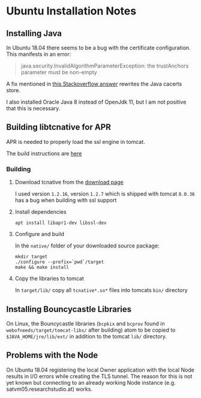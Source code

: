 # Ubuntu Installation Notes

## Installing Java

In Ubuntu 18.04 there seems to be a bug with the certificate configuration. This manifests in an error:

> java.security.InvalidAlgorithmParameterException: the trustAnchors parameter must be non-empty

A fix mentioned in [this Stackoverflow answer](https://stackoverflow.com/a/50103533) rewrites the Java cacerts store.

I also installed Oracle Java 8 instead of OpenJdk 11, but I am not positive that this is necessary.

## Building libtcnative for APR

APR is needed to properly load the ssl engine in tomcat.

The build instructions are [here](http://tomcat.apache.org/native-doc/)

### Building

1. Download tcnative from the [download page](http://tomcat.apache.org/download-native.cgi)
    
    I used version `1.2.16`, version `1.2.7` which is shipped with tomcat `8.0.36` has a bug when building with ssl support

2. Install dependencies

    ```
    apt install libapr1-dev libssl-dev
    ```

3. Configure and build

    In the `native/` folder of your downloaded source package:

    ```
    mkdir target
    ./configure --prefix=`pwd`/target
    make && make install
    ```

4. Copy the libraries to tomcat

    In `target/lib/` copy all `tcnative*.so*` files into tomcats `bin/` directory


## Installing Bouncycastle Libraries

On Linux, the Bouncycastle libraries (`bcpkix` and `bcprov` found in `webofneeds/target/tomcat-libs/` after building) atom to be copied to `$JAVA_HOME/jre/lib/ext/` in addition to the tomcat `lib/` directory.

## Problems with the Node

On Ubuntu 18.04 registering the local Owner application with the local Node results in I/O errors while creating the TLS tunnel. The reason for this is not yet known but connecting to an already working Node instance (e.g. satvm05.researchstudio.at) works.
